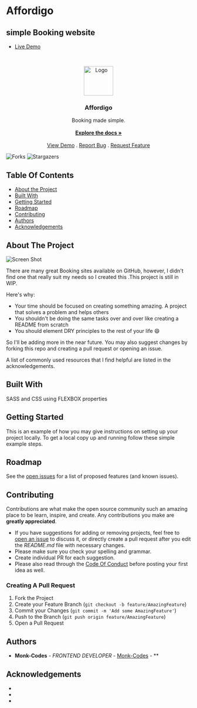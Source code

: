 # Affordigo
## simple Booking website
- [Live Demo](https://affordigo.netlify.app/)
<br/>
<p align="center">
  <a href="https://github.com/MonkCodes/Affordigo">
    <img src="images/logo.png" alt="Logo" width="80" height="80">
  </a>

  <h3 align="center">Affordigo</h3>

  <p align="center">
    Booking made simple.
    <br/>
    <br/>
    <a href="https://github.com/MonkCodes/Affordigo"><strong>Explore the docs »</strong></a>
    <br/>
    <br/>
    <a href="https://github.com/MonkCodes/Affordigo">View Demo</a>
    .
    <a href="https://github.com/MonkCodes/Affordigo/issues">Report Bug</a>
    .
    <a href="https://github.com/MonkCodes/Affordigo/issues">Request Feature</a>
  </p>
</p>

![Forks](https://img.shields.io/github/forks/MonkCodes/Affordigo?style=social) ![Stargazers](https://img.shields.io/github/stars/MonkCodes/Affordigo?style=social) 

## Table Of Contents

* [About the Project](#about-the-project)
* [Built With](#built-with)
* [Getting Started](#getting-started)
* [Roadmap](#roadmap)
* [Contributing](#contributing)
* [Authors](#authors)
* [Acknowledgements](#acknowledgements)

## About The Project

![Screen Shot](https://affordigo.netlify.app/)

There are many great Booking sites available on GitHub, however, I didn't find one that really suit my needs so I created this .This project is still in WIP.

Here's why:

* Your time should be focused on creating something amazing. A project that solves a problem and helps others
* You shouldn't be doing the same tasks over and over like creating a README from scratch
* You should element DRY principles to the rest of your life :smile:

 So I'll be adding more in the near future. You may also suggest changes by forking this repo and creating a pull request or opening an issue.

A list of commonly used resources that I find helpful are listed in the acknowledgements.

## Built With

SASS and CSS using FLEXBOX properties

## Getting Started

This is an example of how you may give instructions on setting up your project locally.
To get a local copy up and running follow these simple example steps.

## Roadmap

See the [open issues](https://github.com/MonkCodes/Affordigo/issues) for a list of proposed features (and known issues).

## Contributing

Contributions are what make the open source community such an amazing place to be learn, inspire, and create. Any contributions you make are **greatly appreciated**.
* If you have suggestions for adding or removing projects, feel free to [open an issue](https://github.com/MonkCodes/Affordigo/issues/new) to discuss it, or directly create a pull request after you edit the *README.md* file with necessary changes.
* Please make sure you check your spelling and grammar.
* Create individual PR for each suggestion.
* Please also read through the [Code Of Conduct](https://github.com/MonkCodes/Affordigo/blob/main/CODE_OF_CONDUCT.md) before posting your first idea as well.

### Creating A Pull Request

1. Fork the Project
2. Create your Feature Branch (`git checkout -b feature/AmazingFeature`)
3. Commit your Changes (`git commit -m 'Add some AmazingFeature'`)
4. Push to the Branch (`git push origin feature/AmazingFeature`)
5. Open a Pull Request

## Authors

* **Monk-Codes** - *FRONTEND DEVELOPER* - [Monk-Codes](https://github.com/Monk-Codes) - **

## Acknowledgements

* []()
* []()
* []()
